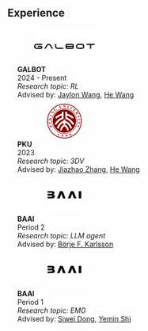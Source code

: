 <h2 id="experience" style="margin: 2px 0px 20px;">Experience</h2>
<div class="experience">
    <div class="pub-row" style="margin-bottom: 10px;">
        <div class="col-sm-3 abbr" style="position: relative; padding-right: 15px; padding-left: 15px; text-align: center; width: 200px;">
            <img src="assets/img/galbot.png" alt="GALBOT Logo" style="height:70px; object-fit: contain;">
        </div>
        <div class="col-sm-9" style="position: relative; padding-right: 15px; padding-left: 20px;">
            <div class="details">
                <strong>GALBOT</strong><br>
                2024 - Present<br>
                <em>Research topic: RL</em><br>
                Advised by: <a href="https://42jaylonw.github.io/">Jaylon Wang</a>, 
                            <a href="https://hughw19.github.io/">He Wang</a>
            </div>
        </div>
    </div>
    <div class="pub-row" style="margin-bottom: 10px;">
        <div class="col-sm-3 abbr" style="position: relative; padding-right: 15px; padding-left: 15px; text-align: center; width: 200px;">
            <img src="assets/img/PKU.png" alt="pku Logo" style="height:70px; object-fit: contain;">
        </div>
        <div class="col-sm-9" style="position: relative; padding-right: 15px; padding-left: 20px;">
            <div class="details">
                <strong>PKU</strong><br>
                2023<br>
                <em>Research topic: 3DV</em><br>
                Advised by: <a href="https://jzhzhang.github.io/">Jiazhao Zhang</a>, 
                            <a href="https://hughw19.github.io/">He Wang</a>
            </div>
        </div>
    </div>
    <div class="pub-row" style="margin-bottom: 10px;">
        <div class="col-sm-3 abbr" style="position: relative; padding-right: 15px; padding-left: 15px; text-align: center; width: 200px;">
            <img src="assets/img/baai.jpg" alt="baai Logo" style="height:70px; object-fit: contain;">
        </div>
        <div class="col-sm-9" style="position: relative; padding-right: 15px; padding-left: 20px;">
            <div class="details">
                <strong>BAAI</strong><br>
                Period 2<br>
                <em>Research topic: LLM agent</em><br>
                Advised by: <a href="https://tellarin.com/borje/">Börje F. Karlsson</a>
            </div>
        </div>
    </div>
    <div class="pub-row" style="margin-bottom: 10px;">
        <div class="col-sm-3 abbr" style="position: relative; padding-right: 15px; padding-left: 15px; text-align: center; width: 200px;">
            <img src="assets/img/baai.jpg" alt="baai Logo" style="height:70px; object-fit: contain;">
        </div>
        <div class="col-sm-9" style="position: relative; padding-right: 15px; padding-left: 20px;">
            <div class="details">
                <strong>BAAI</strong><br>
                Period 1<br>
                <em>Research topic: EMG</em><br>
                Advised by: <a href="https://ieeexplore.ieee.org/author/37085440868">Siwei Dong</a>, 
                             <a href="http://scholar.pku.edu.cn/shiyemin">Yemin Shi</a>
            </div>
        </div>
    </div>
</div>
